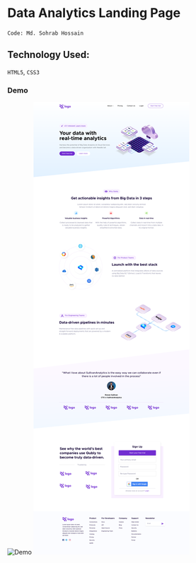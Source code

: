 # Data Analytics Landing Page

`Code: Md. Sohrab Hossain`

## Technology Used:

`HTML5`, `CSS3`

### Demo

![Demo](https://data-analytics-landing-page-three.vercel.app)
![DEMO](./Data%20Analytics%20Landing%20page.png)
